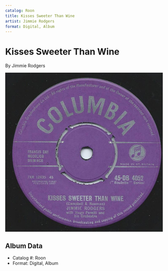 ```yaml
---
catalog: Roon
title: Kisses Sweeter Than Wine
artist: Jimmie Rodgers
format: Digital, Album
---
```


# Kisses Sweeter Than Wine

By Jimmie Rodgers

![](../../assets/albumcovers/Jimmie_Rodgers-Kisses_Sweeter_Than_Wine.png)

## Album Data

- Catalog #: Roon
- Format: Digital, Album

